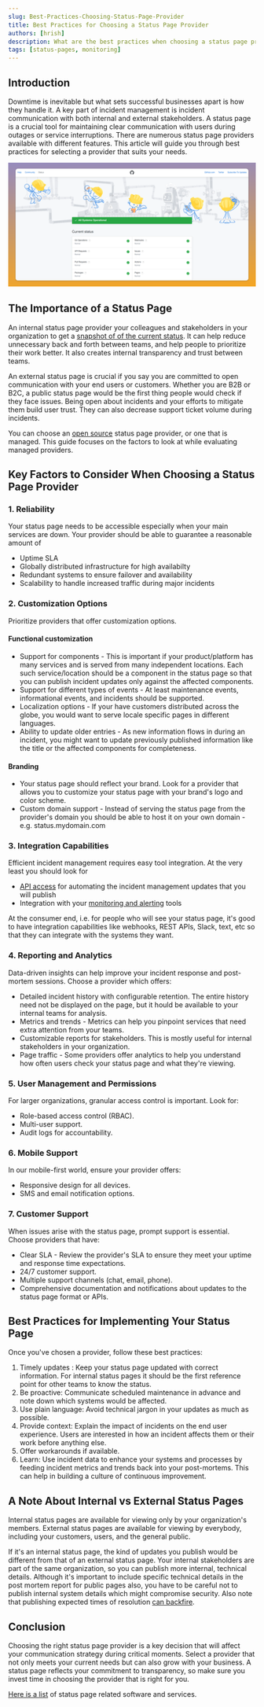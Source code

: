 ```yaml
---
slug: Best-Practices-Choosing-Status-Page-Provider
title: Best Practices for Choosing a Status Page Provider
authors: [hrish]
description: What are the best practices when choosing a status page provider for your business?
tags: [status-pages, monitoring]
---
```


<head>
<meta property="og:image" data-rh="true" content="https://storage.googleapis.com/ihub-static-storage/blog/status-page.jpg" />
<meta name="twitter:image" data-rh="true" content="https://storage.googleapis.com/ihub-static-storage/blog/status-page.jpg" />
<meta name="author" content="Hrishikesh Barua"/>
</head>


## Introduction

Downtime is inevitable but what sets successful businesses apart is how they handle it. A key part of incident management is
incident communication with both internal and external stakeholders. A status page is a crucial tool for maintaining clear communication 
with users during outages or service interruptions. There are numerous status page providers available with different features. 
This article will guide you through best practices for selecting a provider that suits your needs.

![GitHub status page](../static/img/status-page.png)

## The Importance of a Status Page

An internal status page provider your colleagues and stakeholders in your organization to get a [snapshot of of the current status](https://incident.io/blog/internal-status-pages). It can help
reduce unnecessary back and forth between teams, and help people to prioritize their work better. It also creates internal transparency and trust between teams.

An external status page is crucial if you say you are committed to open communication with your end users or customers. Whether you are B2B or B2C, a public status page would
be the first thing people would check if they face issues. Being open about incidents and your efforts to mitigate them build user trust. They can also decrease support ticket volume
during incidents.

You can choose an [open source](/The-2024-Guide-to-Open-Source-Status-Page-Providers) status page provider, or one that is managed. This guide focuses on the factors to look at while evaluating managed providers.

## Key Factors to Consider When Choosing a Status Page Provider

### 1. Reliability

Your status page needs to be accessible especially when your main services are down. Your provider should be able to guarantee a reasonable amount of
- Uptime SLA
- Globally distributed infrastructure for high availabilty
- Redundant systems to ensure failover and availability
- Scalability to handle increased traffic during major incidents
<!-- truncate -->
### 2. Customization Options

Prioritize providers that offer customization options.

#### Functional customization
- Support for components - This is important if your product/platform has many services and is served from many independent locations. Each such service/location should be a component in the status page so that 
you can publish incident updates only against the affected components.
- Support for different types of events - At least maintenance events, informational events, and incidents should be supported.
- Localization options - If your have customers distributed across the globe, you would want to serve locale specific pages in different languages.
- Ability to update older entries - As new information flows in during an incident, you might want to update previously published information like the title or the affected components for completeness.

#### Branding
- Your status page should reflect your brand. Look for a provider that allows you to customize your status page with your brand's logo and color scheme.
- Custom domain support - Instead of serving the status page from the provider's domain you should be able to host it on your own domain - e.g. status.mydomain.com

### 3. Integration Capabilities

Efficient incident management requires easy tool integration. At the very least you should look for
- [API access](https://www.statuspal.io/blog/why-use-a-status-page-api-and-best-alternatives) for automating the incident management updates that you will publish
- Integration with your [monitoring and alerting](/The-Benefits-of-a-Single-Incident-Management-System) tools

At the consumer end, i.e. for people who will see your status page, it's good to have integration capabilities 
like webhooks, REST APIs, Slack, text, etc so that they can integrate with the systems they want.

### 4. Reporting and Analytics

Data-driven insights can help improve your incident response and post-mortem sessions. Choose a provider which offers:
- Detailed incident history with configurable retention. The entire history need not be displayed on the page, but it hould be available to your internal teams for analysis.
- Metrics and trends - Metrics can help you pinpoint services that need extra attention from your teams.
- Customizable reports for stakeholders. This is mostly useful for internal stakeholders in your organization.
- Page traffic - Some providers offer analytics to help you understand how often users check your status page and what they're viewing.

### 5. User Management and Permissions

For larger organizations, granular access control is important. Look for:
- Role-based access control (RBAC).
- Multi-user support.
- Audit logs for accountability.

### 6. Mobile Support

In our mobile-first world, ensure your provider offers:
- Responsive design for all devices.
- SMS and email notification options.

### 7. Customer Support

When issues arise with the status page, prompt support is essential. Choose providers that have:

- Clear SLA - Review the provider's SLA to ensure they meet your uptime and response time expectations.
- 24/7 customer support.
- Multiple support channels (chat, email, phone).
- Comprehensive documentation and notifications about updates to the status page format or APIs.

## Best Practices for Implementing Your Status Page

Once you've chosen a provider, follow these best practices:

1. Timely updates : Keep your status page updated with correct information. For internal status pages it should be the first reference point for other teams to know the status.
2. Be proactive: Communicate scheduled maintenance in advance and note down which systems would be affected.
3. Use plain language: Avoid technical jargon in your updates as much as possible.
4. Provide context: Explain the impact of incidents on the end user experience. Users are interested in how an incident affects them or their work before anything else.
5. Offer workarounds if available.
6. Learn: Use incident data to enhance your systems and processes by feeding incident metrics and trends back into your post-mortems. This can help in building a culture of continuous improvement.

## A Note About Internal vs External Status Pages
Internal status pages are available for viewing only by your organization's members. External status pages are available for viewing by everybody, including your customers, users, and the general public.

If it's an internal status page, the kind of updates you publish would be different from that of an external status page. Your internal stakeholders are part of the same organization, so you can 
publish more internal, technical details. Although it's important to include specific technical details in the post mortem report for public pages also,
 you have to be careful not to publish internal system details which might compromise security. Also note that publishing expected times of 
 resolution [can backfire](https://firehydrant.com/blog/hot-take-dont-provide-incident-resolution-estimates/).

## Conclusion

Choosing the right status page provider is a key decision that will affect your communication strategy during critical moments. Select a provider that not only meets your current needs but can also grow with your business. A 
status page reflects your commitment to transparency, so make sure you invest time in choosing the provider that is right for you.

[Here is a list](https://github.com/ivbeg/awesome-status-pages) of status page related software and services.